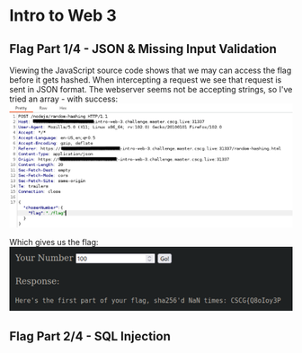 # Intro to Web 3

## Flag Part 1/4 - JSON & Missing Input Validation

Viewing the JavaScript source code shows that we may can access the flag before it gets hashed. When intercepting a request we see that request is sent in JSON format. The webserver seems not be accepting strings, so I've tried an array - with success:
![First Part - HTTP request](first-part-http-request.png)

Which gives us the flag:
![First Part - Flag](first-part.png)

## Flag Part 2/4 - SQL Injection
